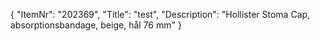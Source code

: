 {
  "ItemNr": "202369",
  "Title": "test",
  "Description": "Hollister Stoma Cap, absorptionsbandage, beige, hål 76 mm"
}